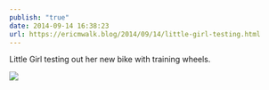 ```yaml
---
publish: "true"
date: 2014-09-14 16:38:23
url: https://ericmwalk.blog/2014/09/14/little-girl-testing.html
---
```


Little Girl testing out her new bike with training wheels.

![](https://ericmwalk.blog/uploads/2022/a26bb48121.jpg)